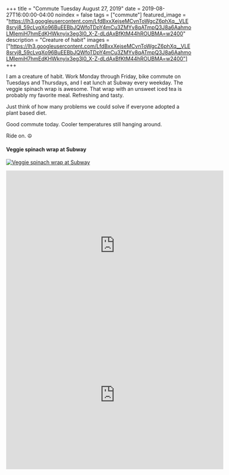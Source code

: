 +++
title =  "Commute Tuesday August 27, 2019"
date = 2019-08-27T16:00:00-04:00
noindex = false
tags = ["commute"]
featured_image = "https://lh3.googleusercontent.com/LfdBxxXejseMCvnToWgcZ6phXq__VLE8srvj8_59cLvqXo96BuEEBbJQWfoTDpY4mCu3ZMYv8qATmpQ3J8a6AahmoLMIemiH7hmEdKHWknyix3eg3l0_X-Z-dLdAxBfKtM44hROUBMA=w2400"
description = "Creature of habit"
images = ["https://lh3.googleusercontent.com/LfdBxxXejseMCvnToWgcZ6phXq__VLE8srvj8_59cLvqXo96BuEEBbJQWfoTDpY4mCu3ZMYv8qATmpQ3J8a6AahmoLMIemiH7hmEdKHWknyix3eg3l0_X-Z-dLdAxBfKtM44hROUBMA=w2400"]
+++

I am a creature of habit. Work Monday through Friday, bike commute on Tuesdays and Thursdays, and I eat lunch at Subway every weekday. The veggie spinach wrap is awesome. That wrap with an unsweet iced tea is probably my favorite meal. Refreshing and tasty.

Just think of how many problems we could solve if everyone adopted a plant based diet.

Good commute today. Cooler temperatures still hanging around.

Ride on. ☮

#### Veggie spinach wrap at Subway
[![Veggie spinach wrap at Subway](https://lh3.googleusercontent.com/AQY4NAkqLQQ-5c0bzJQSQd1mfh0lR30YO4LYGOnWy909rMntWbNyZwNN3CEzuT3o8pPPpjkhLiBSzvYJY34LvSPkYGHuFHaoCHzRQ4KfCTK6lgOYvTYqEvS-xfSbHJ57cahT09TldIc=w2400)](https://lh3.googleusercontent.com/AQY4NAkqLQQ-5c0bzJQSQd1mfh0lR30YO4LYGOnWy909rMntWbNyZwNN3CEzuT3o8pPPpjkhLiBSzvYJY34LvSPkYGHuFHaoCHzRQ4KfCTK6lgOYvTYqEvS-xfSbHJ57cahT09TldIc=w2400)


<iframe height='405' width='590' frameborder='0' allowtransparency='true' scrolling='no' src='https://www.strava.com/activities/2655258689/embed/ba21736e99a777af890ea62f0cd05d732d4f728b'></iframe>

<iframe height='405' width='590' frameborder='0' allowtransparency='true' scrolling='no' src='https://www.strava.com/activities/2657158097/embed/c382a8be2cae1b3a8f77484255abfbb476acc2a9'></iframe>
